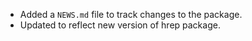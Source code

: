 * Added a `NEWS.md` file to track changes to the package.
* Updated to reflect new version of hrep package.
